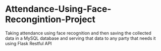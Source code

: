 # Attendance-Using-Face-Recongintion-Project
Taking attendance using face recognition and then saving the collected data in a MySQL database and serving that data to any party that needs it using Flask Restful API
